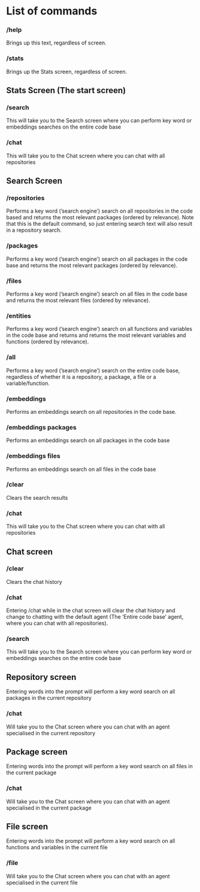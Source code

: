 # List of commands

### /help

Brings up this text, regardless of screen.

### /stats

Brings up the Stats screen, regardless of screen.

## Stats Screen (The start screen)

### /search

This will take you to the Search screen where you can perform key word or embeddings searches on the entire code base

### /chat

This will take you to the Chat screen where you can chat with all repositories

## Search Screen

### /repositories <search text>

Performs a key word (’search engine’) search on all repositories in the code based and returns the most relevant packages (ordered by relevance). Note that this is the default command, so just entering search text will also result in a repository search.

### /packages <search text>

Performs a key word (’search engine’) search on all packages in the code base and returns the most relevant packages (ordered by relevance).

### /files <search text>

Performs a key word (’search engine’) search on all files in the code base and returns the most relevant files (ordered by relevance).

### /entities <search text>

Performs a key word (’search engine’) search on all functions and variables in the code base and returns and returns the most relevant variables and functions (ordered by relevance).

### /all <search text>

Performs a key word (’search engine’) search on the entire code base, regardless of whether it is a repository, a package, a file or a variable/function.

### /embeddings <search text>

Performs an embeddings search on all repositories in the code base. 

### /embeddings packages <search text>

Performs an embeddings search on all packages in the code base

### /embeddings files <search text>

Performs an embeddings search on all files in the code base

### /clear

Clears the search results

### /chat

This will take you to the Chat screen where you can chat with all repositories

## Chat screen

### /clear

Clears the chat history

### /chat

Entering /chat while in the chat screen will clear the chat history and change to chatting with the default agent (The ‘Entire code base’ agent, where you can chat with all repositories).

### /search

This will take you to the Search screen where you can perform key word or embeddings searches on the entire code base

## Repository screen

Entering words into the prompt will perform a key word search on all packages in the current repository

### /chat

Will take you to the Chat screen where you can chat with an agent specialised in the current repository

## Package screen

Entering words into the prompt will perform a key word search on all files in the current package

### /chat

Will take you to the Chat screen where you can chat with an agent specialised in the current package

## File screen

Entering words into the prompt will perform a key word search on all functions and variables in the current file

### /file

Will take you to the Chat screen where you can chat with an agent specialised in the current file